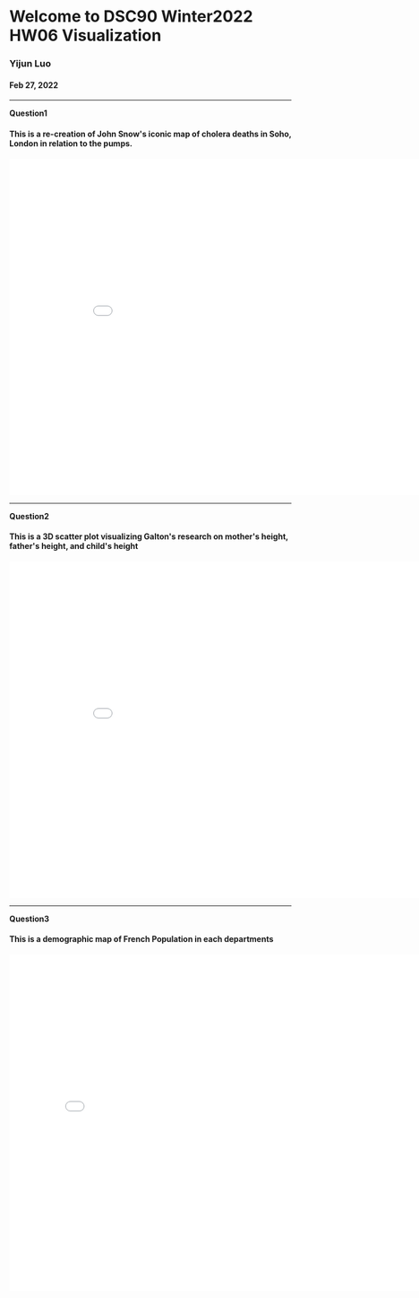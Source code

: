 # Welcome to DSC90 Winter2022 HW06 Visualization
### Yijun Luo 
#### Feb 27, 2022

---


**Question1**
#### This is a re-creation of John Snow's iconic map of cholera deaths in Soho, London in relation to the pumps.
<iframe src='snow-map.html' width=900 height=600 frameBorder=0></iframe>

---

**Question2**
#### This is a 3D scatter plot visualizing Galton's research on mother's height, father's height, and child's height
<iframe src='plotly-galton_fig.html' width=900 height=600 frameBorder=0></iframe>


---

**Question3**
#### This is a demographic map of French Population in each departments
<iframe src='plotly-france_fig.html' width=800 height=600 frameBorder=0></iframe>


